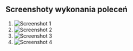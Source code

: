 ## Screenshoty wykonania poleceń 

1. ![Screenshot 1]([url=https://ibb.co/xzHWkFF][img]https://i.ibb.co/MP6rvBB/Zrzut-ekranu-node-hw-1-add.png)
2. ![Screenshot 2](https://ibb.co/GCcZvTS)
3. ![Screenshot 3](https://ibb.co/KyRJHFx)
4. ![Screenshot 4](https://ibb.co/8c6ycpM)
